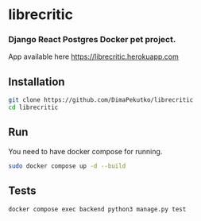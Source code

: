 # librecritic

### Django React Postgres Docker pet project.
App available here https://librecritic.herokuapp.com 

## Installation
```bash 
git clone https://github.com/DimaPekutko/librecritic
cd librecritic
```
## Run
You need to have docker compose for running.
```bash
sudo docker compose up -d --build
```
## Tests
```bash
docker compose exec backend python3 manage.py test
```